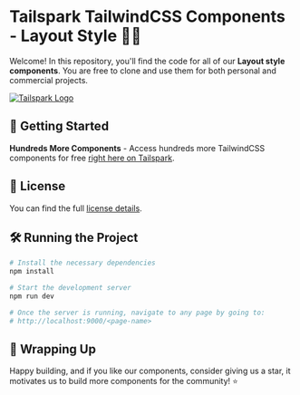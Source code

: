# Tailspark TailwindCSS Components - Layout Style 🎨✨

Welcome! In this repository, you'll find the code for all of our **Layout style components**. You are free to clone and use them for both personal and commercial projects.

[![Tailspark Logo](https://path.to/your/logo/if/you/have/one.png)](https://tailspark.co/)

## 🚀 Getting Started

**Hundreds More Components** - Access hundreds more TailwindCSS components for free [right here on Tailspark](https://tailspark.co/).

## 📄 License

You can find the full  [license details](https://tailspark.co/license).


## 🛠️ Running the Project

```bash
# Install the necessary dependencies
npm install

# Start the development server
npm run dev

# Once the server is running, navigate to any page by going to:
# http://localhost:9000/<page-name>
```

## 🎉 Wrapping Up
Happy building, and if you like our components, consider giving us a star, it motivates us to build more components for the community! ⭐️ 


